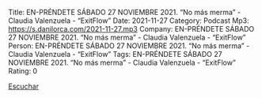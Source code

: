 Title: EN-PRÉNDETE SÁBADO 27 NOVIEMBRE 2021. “No más merma” - Claudia Valenzuela - “ExitFlow”
Date: 2021-11-27
Category: Podcast
Mp3: https://s.danilorca.com/2021-11-27.mp3
Company: EN-PRÉNDETE SÁBADO 27 NOVIEMBRE 2021. “No más merma” - Claudia Valenzuela - “ExitFlow”
Person: EN-PRÉNDETE SÁBADO 27 NOVIEMBRE 2021. “No más merma” - Claudia Valenzuela - “ExitFlow”
Tags: EN-PRÉNDETE SÁBADO 27 NOVIEMBRE 2021. “No más merma” - Claudia Valenzuela - “ExitFlow”
Rating: 0

<a href="https://s.danilorca.com/2021-11-27.mp3" type="audio/mpeg">
Escuchar
</a>
